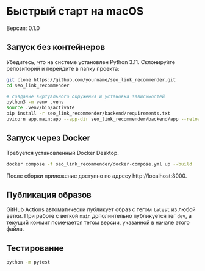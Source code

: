 # Быстрый старт на macOS

Версия: 0.1.0

## Запуск без контейнеров

Убедитесь, что на системе установлен Python 3.11.
Склонируйте репозиторий и перейдите в папку проекта:

```bash
git clone https://github.com/yourname/seo_link_recommender.git
cd seo_link_recommender
```

```bash
# создание виртуального окружения и установка зависимостей
python3 -m venv .venv
source .venv/bin/activate
pip install -r seo_link_recommender/backend/requirements.txt
uvicorn app.main:app --app-dir seo_link_recommender/backend/app --reload
```

## Запуск через Docker

Требуется установленный Docker Desktop.

```bash
docker compose -f seo_link_recommender/docker-compose.yml up --build
```

После сборки приложение доступно по адресу http://localhost:8000.

## Публикация образов

GitHub Actions автоматически публикует образ с тегом `latest` из любой ветки. При работе с веткой `main` дополнительно публикуется тег `dev`, а текущий коммит помечается тегом версии, указанной в начале этого файла.

## Тестирование

```bash
python -m pytest
```
